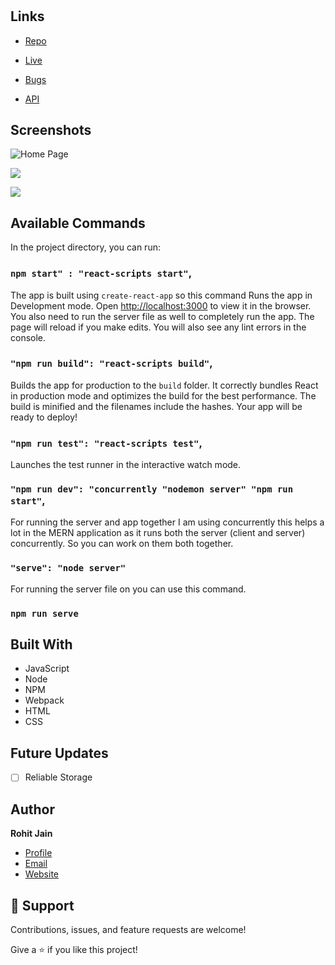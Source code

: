 <h1 align="center"><project-name></h1>

<p align="center"><project-description></p>

## Links

-   [Repo](https://github.com/Rohit19060/<project-name> "<project-name> Repo")

-   [Live](<Homepage url> "Live View")

-   [Bugs](https://github.com/Rohit19060/<project-name>/issues "Issues Page")

-   [API](<API Link> "API")

## Screenshots

![Home Page](/screenshots/1.png "Home Page")

![](/screenshots/2.png)

![](/screenshots/3.png)

## Available Commands

In the project directory, you can run:

### `npm start" : "react-scripts start"`,

The app is built using `create-react-app` so this command Runs the app in Development mode. Open [http://localhost:3000](http://localhost:3000) to view it in the browser. You also need to run the server file as well to completely run the app. The page will reload if you make edits.
You will also see any lint errors in the console.

### `"npm run build": "react-scripts build"`,

Builds the app for production to the `build` folder. It correctly bundles React in production mode and optimizes the build for the best performance. The build is minified and the filenames include the hashes. Your app will be ready to deploy!

### `"npm run test": "react-scripts test"`,

Launches the test runner in the interactive watch mode.

### `"npm run dev": "concurrently "nodemon server" "npm run start"`,

For running the server and app together I am using concurrently this helps a lot in the MERN application as it runs both the server (client and server) concurrently. So you can work on them both together.

### `"serve": "node server"`

For running the server file on you can use this command.

### `npm run serve`

## Built With

-   JavaScript
-   Node
-   NPM
-   Webpack
-   HTML
-   CSS

## Future Updates

-   [ ] Reliable Storage

## Author

**Rohit Jain**

-   [Profile](https://github.com/rohit19060 "Rohit jain")
-   [Email](mailto:rohitjain19060@gmail.com?subject=Hi "Hi!")
-   [Website](https://kingtechnologies.in "Welcome")

## 🤝 Support

Contributions, issues, and feature requests are welcome!

Give a ⭐️ if you like this project!

